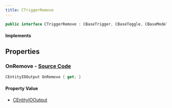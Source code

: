 ```yaml
---
title: CTriggerRemove
---
```


```csharp
public interface CTriggerRemove : CBaseTrigger, CBaseToggle, CBaseModelEntity, CBaseEntity, CEntityInstance, ISchemaClass<CEntityInstance>, ISchemaClass<CBaseEntity>, ISchemaClass<CBaseModelEntity>, ISchemaClass<CBaseToggle>, ISchemaClass<CBaseTrigger>, ISchemaClass<CTriggerRemove>, ISchemaField, ISchemaClass, INativeHandle
```

#### Implements

## Properties

### **OnRemove** - [Source Code](https://github.com/swiftly-solution/swiftlys2/blob/main/managed/src/SwiftlyS2.Generated/Schemas/Interfaces/CTriggerRemove.cs#L16)

```csharp
CEntityIOOutput OnRemove { get; }
```

#### Property Value

- [CEntityIOOutput](/docs/api/shared/schemadefinitions/centityiooutput)

